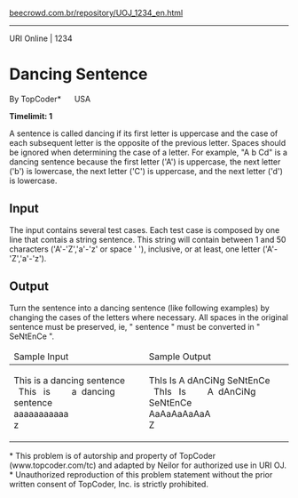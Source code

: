 <p><a href="https://www.beecrowd.com.br/repository/UOJ_1234_en.html">beecrowd.com.br/repository/UOJ_1234_en.html</a></p><hr>
    <div>
      <span>URI Online | 1234</span>
      <h1>Dancing Sentence </h1>
      <div><p>
         By TopCoder* <img alt="" src="https://resources.beecrowd.com.br/gallery/images/flags/us.gif" style="width: 16px; height: 11px;"> USA</p>
      </div>
      <strong>Timelimit: 1</strong>
    </div>
    <div>
    <div>
      <p>
       A sentence is called dancing if its first letter is uppercase and the case of each subsequent letter is the opposite of the previous letter. Spaces should be ignored when determining the case of a letter. For example, "A b Cd" is a dancing sentence because the first letter ('A') is uppercase, the next letter ('b') is lowercase, the next letter ('C') is uppercase, and the next letter ('d') is lowercase.</p>
    </div>
    <h2>Input</h2>
    <div>
      <p>
       The input contains several test cases. Each test case is composed by one line that contais a string sentence. This string will contain between 1 and 50 characters ('A'-'Z','a'-'z' or space ' '), inclusive, or at least, one letter ('A'-'Z','a'-'z').</p>
    </div>
    <h2>Output</h2>
    <div>
      <p>
       Turn the sentence into a dancing sentence (like following examples) by changing the cases of the letters where necessary. All spaces in the original sentence must be preserved, ie, " sentence " must be converted in " SeNtEnCe ".</p>
    </div>
    <div></div>
    <table>
      <thead>
        <tr>
          <td>Sample Input</td>
          <td>Sample Output</td>
        </tr>
      </thead>
      <tbody>
        <tr>
          <td>
            <p>
             This is a dancing sentence<br>
             &nbsp;&nbsp;This&nbsp;&nbsp; is&nbsp;&nbsp;&nbsp;&nbsp;&nbsp;&nbsp;&nbsp;&nbsp; a&nbsp; dancing&nbsp;&nbsp; sentence&nbsp;&nbsp;<br>
             aaaaaaaaaaa<br>
             z</p>
          </td>
          <td>
            <p>
             ThIs Is A dAnCiNg SeNtEnCe<br>
             &nbsp;&nbsp;ThIs&nbsp;&nbsp; Is&nbsp;&nbsp;&nbsp;&nbsp;&nbsp;&nbsp;&nbsp;&nbsp; A&nbsp; dAnCiNg&nbsp;&nbsp; SeNtEnCe&nbsp;&nbsp;<br>
             AaAaAaAaAaA<br>
             Z</p>
          </td>
        </tr>
      </tbody>
    </table>
    <p>
  </p><p>
   * This problem is of autorship and property of TopCoder (www.topcoder.com/tc) and adapted by Neilor for authorized use in URI OJ.<br>
  * Unauthorized reproduction of this problem statement without the prior written consent of TopCoder, Inc. is strictly prohibited.</p>
</div>